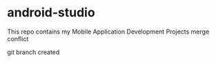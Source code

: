 # android-studio
This repo contains my Mobile Application Development Projects
merge conflict 


git branch created
